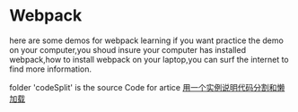 # Webpack
here are some demos for webpack learning
if you want practice the demo on your computer,you shoud insure your computer has installed webpack,how to install webpack on your laptop,you can surf the internet to find more information.

folder 'codeSplit' is the source Code for artice [用一个实例说明代码分割和懒加载](http://blog.csdn.net/TyrionJ/article/details/79280762)
